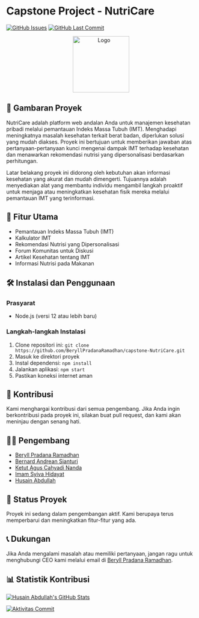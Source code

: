 # Capstone Project - NutriCare

[![GitHub Issues](https://img.shields.io/github/issues/BeryllPradanaRamadhan/capstone-NutriCare.svg)](https://github.com/BeryllPradanaRamadhan/capstone-NutriCare/issues)
[![GitHub Last Commit](https://img.shields.io/github/last-commit/BeryllPradanaRamadhan/capstone-NutriCare.svg)](https://github.com/BeryllPradanaRamadhan/capstone-NutriCare/commits)

<p align="center">
  <img src="src/public/scale_icon.png" alt="Logo" width="150px">
</p>

## 🌱 Gambaran Proyek

NutriCare adalah platform web andalan Anda untuk manajemen kesehatan pribadi melalui pemantauan Indeks Massa Tubuh (IMT). Menghadapi meningkatnya masalah kesehatan terkait berat badan, diperlukan solusi yang mudah diakses. Proyek ini bertujuan untuk memberikan jawaban atas pertanyaan-pertanyaan kunci mengenai dampak IMT terhadap kesehatan dan menawarkan rekomendasi nutrisi yang dipersonalisasi berdasarkan perhitungan.

Latar belakang proyek ini didorong oleh kebutuhan akan informasi kesehatan yang akurat dan mudah dimengerti. Tujuannya adalah menyediakan alat yang membantu individu mengambil langkah proaktif untuk menjaga atau meningkatkan kesehatan fisik mereka melalui pemantauan IMT yang terinformasi.

## 🚀 Fitur Utama

- Pemantauan Indeks Massa Tubuh (IMT)
- Kalkulator IMT
- Rekomendasi Nutrisi yang Dipersonalisasi
- Forum Komunitas untuk Diskusi
- Artikel Kesehatan tentang IMT
- Informasi Nutrisi pada Makanan

## 🛠️ Instalasi dan Penggunaan

### Prasyarat

- Node.js (versi 12 atau lebih baru)

### Langkah-langkah Instalasi

1. Clone repositori ini: `git clone https://github.com/BeryllPradanaRamadhan/capstone-NutriCare.git`
2. Masuk ke direktori proyek
3. Instal dependensi: `npm install`
4. Jalankan aplikasi: `npm start`
5. Pastikan koneksi internet aman

## 🤝 Kontribusi

Kami menghargai kontribusi dari semua pengembang. Jika Anda ingin berkontribusi pada proyek ini, silakan buat pull request, dan kami akan meninjau dengan senang hati.

## 👨‍💻 Pengembang

- [Beryll Pradana Ramadhan](https://github.com/BeryllPradanaRamadhan)
- [Bernard Andrean Sianturi](https://github.com/bersianturi)
- [Ketut Agus Cahyadi Nanda](https://github.com/Gusnand)
- [Imam Syiva Hidayat](https://github.com/imsyh)
- [Husain Abdullah](https://github.com/HyuZhen13)

## 🚧 Status Proyek

Proyek ini sedang dalam pengembangan aktif. Kami berupaya terus memperbarui dan meningkatkan fitur-fitur yang ada.

## 📞 Dukungan

Jika Anda mengalami masalah atau memiliki pertanyaan, jangan ragu untuk menghubungi CEO kami melalui email di [Beryll Pradana Ramadhan](https://www.linkedin.com/in/beryll-pradana-ramadhan-58044a212/).

## 📊 Statistik Kontribusi
<!-- Statistik GitHub -->
[![Husain Abdullah's GitHub Stats](https://github-readme-stats.vercel.app/api?username=HyuZhen13&show_icons=true&hide_title=true&hide_border=true&count_private=true&include_all_commits=true&theme=radical)](https://github.com/HyuZhen13/Aplikasi-Login)

<!-- Aktivitas Commit -->
[![Aktivitas Commit](https://img.shields.io/github/commit-activity/w/HyuZhen13/Aplikasi-Login?label=Commit%20Activity&style=flat-square)](https://github.com/HyuZhen13/Aplikasi-Login/commits)

